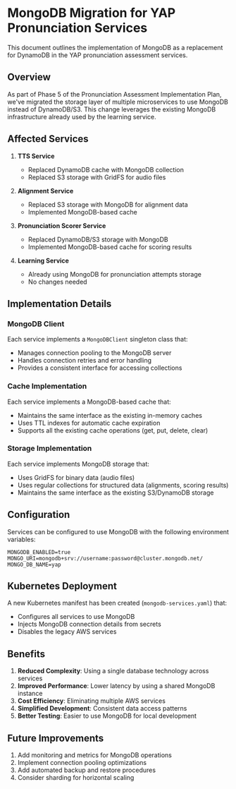 # MongoDB Migration for YAP Pronunciation Services

This document outlines the implementation of MongoDB as a replacement for DynamoDB in the YAP pronunciation assessment services.

## Overview

As part of Phase 5 of the Pronunciation Assessment Implementation Plan, we've migrated the storage layer of multiple microservices to use MongoDB instead of DynamoDB/S3. This change leverages the existing MongoDB infrastructure already used by the learning service.

## Affected Services

1. **TTS Service**
   - Replaced DynamoDB cache with MongoDB collection
   - Replaced S3 storage with GridFS for audio files

2. **Alignment Service**
   - Replaced S3 storage with MongoDB for alignment data
   - Implemented MongoDB-based cache

3. **Pronunciation Scorer Service**
   - Replaced DynamoDB/S3 storage with MongoDB
   - Implemented MongoDB-based cache for scoring results

4. **Learning Service**
   - Already using MongoDB for pronunciation attempts storage
   - No changes needed

## Implementation Details

### MongoDB Client

Each service implements a `MongoDBClient` singleton class that:
- Manages connection pooling to the MongoDB server
- Handles connection retries and error handling
- Provides a consistent interface for accessing collections

### Cache Implementation

Each service implements a MongoDB-based cache that:
- Maintains the same interface as the existing in-memory caches
- Uses TTL indexes for automatic cache expiration
- Supports all the existing cache operations (get, put, delete, clear)

### Storage Implementation

Each service implements MongoDB storage that:
- Uses GridFS for binary data (audio files)
- Uses regular collections for structured data (alignments, scoring results)
- Maintains the same interface as the existing S3/DynamoDB storage

## Configuration

Services can be configured to use MongoDB with the following environment variables:

```
MONGODB_ENABLED=true
MONGO_URI=mongodb+srv://username:password@cluster.mongodb.net/
MONGO_DB_NAME=yap
```

## Kubernetes Deployment

A new Kubernetes manifest has been created (`mongodb-services.yaml`) that:
- Configures all services to use MongoDB
- Injects MongoDB connection details from secrets
- Disables the legacy AWS services

## Benefits

1. **Reduced Complexity**: Using a single database technology across services
2. **Improved Performance**: Lower latency by using a shared MongoDB instance
3. **Cost Efficiency**: Eliminating multiple AWS services
4. **Simplified Development**: Consistent data access patterns
5. **Better Testing**: Easier to use MongoDB for local development

## Future Improvements

1. Add monitoring and metrics for MongoDB operations
2. Implement connection pooling optimizations
3. Add automated backup and restore procedures
4. Consider sharding for horizontal scaling
